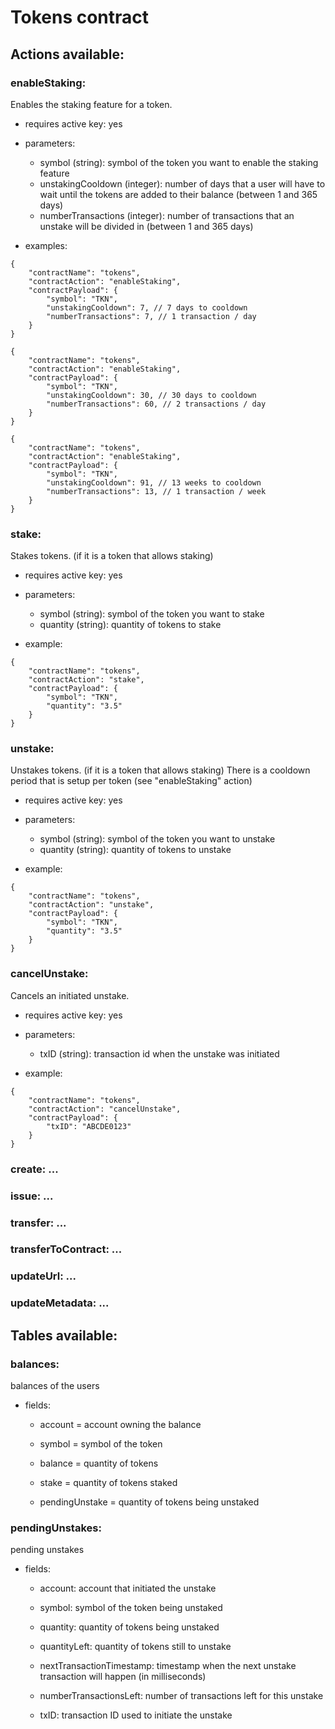 # Tokens contract

## Actions available:

### enableStaking: 
Enables the staking feature for a token.

- requires active key: yes
 - parameters:
	- symbol (string): symbol of the token you want to enable the staking feature
	- unstakingCooldown (integer): number of days that a user will have to wait until the tokens are added to their balance (between 1 and 365 days)
	- numberTransactions (integer): number of transactions that an unstake will be divided in (between 1 and 365 days)

- examples:
```
{
    "contractName": "tokens",
    "contractAction": "enableStaking",
    "contractPayload": {
        "symbol": "TKN",
        "unstakingCooldown": 7, // 7 days to cooldown
        "numberTransactions": 7, // 1 transaction / day
    }
}

{
    "contractName": "tokens",
    "contractAction": "enableStaking",
    "contractPayload": {
        "symbol": "TKN",
        "unstakingCooldown": 30, // 30 days to cooldown
        "numberTransactions": 60, // 2 transactions / day
    }
}

{
    "contractName": "tokens",
    "contractAction": "enableStaking",
    "contractPayload": {
        "symbol": "TKN",
        "unstakingCooldown": 91, // 13 weeks to cooldown
        "numberTransactions": 13, // 1 transaction / week
    }
}
```
### stake: 
Stakes tokens. (if it is a token that allows staking) 

- requires active key: yes
 - parameters:
	- symbol (string): symbol of the token you want to stake
	- quantity (string): quantity of tokens to stake

- example:
```
{
    "contractName": "tokens",
    "contractAction": "stake",
    "contractPayload": {
        "symbol": "TKN",
        "quantity": "3.5"
    }
}
```
### unstake: 
Unstakes tokens. (if it is a token that allows staking)
There is a cooldown period that is setup per token (see "enableStaking" action)

- requires active key: yes
 - parameters:
	- symbol (string): symbol of the token you want to unstake
	- quantity (string): quantity of tokens to unstake

- example:
```
{
    "contractName": "tokens",
    "contractAction": "unstake",
    "contractPayload": {
        "symbol": "TKN",
        "quantity": "3.5"
    }
}
```

### cancelUnstake: 
Cancels an initiated unstake.

- requires active key: yes
 - parameters:
	- txID (string): transaction id when the unstake was initiated

- example:
```
{
    "contractName": "tokens",
    "contractAction": "cancelUnstake",
    "contractPayload": {
        "txID": "ABCDE0123"
    }
}
```

### create: ...
### issue: ...
### transfer: ...
### transferToContract: ...
### updateUrl: ...
### updateMetadata: ...

## Tables available:

### balances:
balances of the users

-	fields:
	- account = account owning the balance

	- symbol = symbol of the token

	- balance = quantity of tokens

	- stake = quantity of tokens staked

	- pendingUnstake = quantity of tokens being unstaked

### pendingUnstakes:
pending unstakes

-	fields:
	- account: account that initiated the unstake

	- symbol:  symbol of the token being unstaked

	- quantity: quantity of tokens being unstaked
	
	- quantityLeft: quantity of tokens still to unstake

	- nextTransactionTimestamp: timestamp when the next unstake transaction will happen (in milliseconds)
	
	- numberTransactionsLeft: number of transactions left for this unstake

	- txID: transaction ID used to initiate the unstake